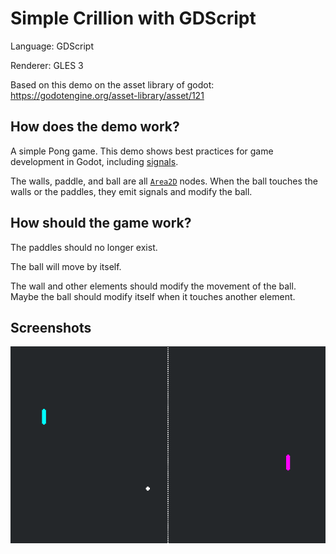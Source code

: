 # Simple Crillion with GDScript

Language: GDScript

Renderer: GLES 3

Based on this demo on the asset library of godot: https://godotengine.org/asset-library/asset/121

## How does the demo work?

A simple Pong game. This demo shows best practices
for game development in Godot, including
[signals](https://docs.godotengine.org/en/latest/getting_started/step_by_step/signals.html).

The walls, paddle, and ball are all
[`Area2D`](https://docs.godotengine.org/en/latest/classes/class_area2d.html)
nodes. When the ball touches the walls or the paddles,
they emit signals and modify the ball.

## How should the game work?

The paddles should no longer exist.

The ball will move by itself.

The wall and other elements should modify the movement of the ball. Maybe the ball should modify itself when it touches another element.

## Screenshots

![Screenshot](screenshots/pong.png)
